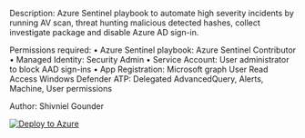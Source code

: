 Description: Azure Sentinel playbook to automate high severity incidents by running AV scan, threat hunting malicious detected hashes, collect investigate package and disable Azure AD sign-in.

Permissions required:
•	Azure Sentinel playbook: Azure Sentinel Contributor 
•	Managed Identity: Security Admin
•	Service Account: User administrator to block AAD sign-ins
•	App Registration: Microsoft graph User Read Access
Windows Defender ATP: Delegated AdvancedQuery, Alerts, Machine, User permissions


Author: Shivniel Gounder

[![Deploy to Azure](https://aka.ms/deploytoazurebutton)](https://portal.azure.com/#create/Microsoft.Template/uri/https%3A%2F%2Fraw.githubusercontent.com%2FShivniel%2FAzure%2Fmain%2FAzure%2520Sentinel%2FAzure%2520Sentinel%2520Playbooks%2FMDATP_AutoResponseHighAlerts%2Fazuredeploy.json)
